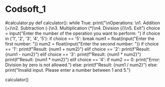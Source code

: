 # Codsoft_1
#calculator.py
def calculator():
    while True:
        print("\nOperations: \n1. Addition (+)\n2. Subtraction (-)\n3. Multiplication (*)\n4. Division (/)\n5. Exit")
        choice = input("Enter the number of the operation you want to perform: ")
        if choice in ('1', '2', '3', '4', '5'):
            if choice == '5':
                break
            num1 = float(input("Enter the first number: "))
            num2 = float(input("Enter the second number: "))
            if choice == '1':
                print(f"Result: {num1 + num2}")
            elif choice == '2':
                print(f"Result: {num1 - num2}")
            elif choice == '3':
                print(f"Result: {num1 * num2}")
                print(f"Result: {num1 * num2}")
            elif choice == '4':
                if num2 == 0:
                    print("Error: Division by zero is not allowed.")
                else:
                    print(f"Result: {num1 / num2}")
        else:
            print("Invalid input. Please enter a number between 1 and 5.")

calculator()
